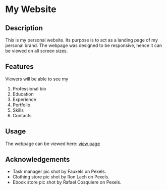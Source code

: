 # My Website

## Description
This is my personal website. Its purpose is to act as a landing page of my personal brand. The webpage was designed to be responsive, hence it can be viewed on all screen sizes. 

## Features
Viewers will be able to see my
1. Professional bio
2. Education
3. Experience
4. Portfolio
5. Skills
6. Contacts

## Usage
The webpage can be viewed here: [view page](https://davieshub.github.io/MyCV/)

## Acknowledgements
* Task manager pic shot by Fauxels on Pexels.
* Clothing store pic shot by Ron Lach on Pexels.
* Ebook store pic shot by Rafael Cosquiere on Pexels.